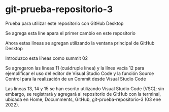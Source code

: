 # git-prueba-repositorio-3
Prueba para utilizar este repositorio con GitHub Desktop

Se agrega esta líne apara el primer cambio en este repositorio

Ahora estas líneas se agregan utilizando la ventana principal de
GitHub Desktop

Introduzco esta líneas como summit 02

Se agregaron las líneas 11 (cuádruple línea) y la línea vacía 12 para ejemplificar el uso del editor de Visual Studio Code y la función Source Control para la realización de un Commit desde Visual Studio Code

Las líneas 13, 14 y 15 se han escrito utilizando Visual Studio 
Code (VSC); sin embargo, se registrará y agregará al repositorio
de GitHub con la terminal, ubicada en Home, Documments, GitHub, git-prueba-repositorio-3 (03 ene 2022).